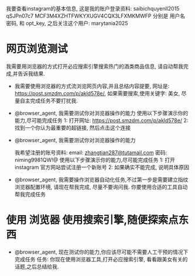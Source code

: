 我要查看instagram的基本信息,
这是我的账户登录资料: saibichquyenll2015 qSJPn07c7 MCF3M4XZHTFWKYXUGV4CQX3LFXMKMWFP 分别是 用户名 密码, 和 opt_key,
之后关注这个用户: marytania2025




# 网页浏览测试
我需要用浏览器的方式打开必应搜索引擎搜索热门的酒类商品信息, 请自动帮我完成,并告诉我结果.

- 我需要使用浏览器的方式流浏览网页内容,并且总结内容提要, 网址是: https://post.smzdm.com/p/akld578e/, 如果需要搜索,使用关键字: 美女, 尽量自主完成任务不要打扰我.

- @browser_agent, 我需要测试你对浏览器操作的能力
  使用以下步骤演示你的能力,尽可能完成任务
  1: 打开网址: https://post.smzdm.com/p/akld578e/
  2: 找到一个你认为最重要的超链接, 然后点击这个连接

- @browser_agent, 我需要测试你对浏览器操作的能力

  我希望注册的账号资料:
  email: zhangtian287@tutamail.com
  密码: niming9981QW!@
  使用以下步骤演示你的能力,尽可能完成任务
  1: 打开 instagram 官方网站尝试注册一个新账号
  2: 如果确实不能完成, 说明具体原因


- @browser_agent, 我需要操作浏览器自动化任务,不过第一步是需要建立指纹浏览器配置环境,
  请现在帮我完成, 尽量不要询问我.
  你要使用合适的工具自动帮我完成任务




# 使用 浏览器 使用搜索引擎,随便探索点东西
- @browser_agent, 现在测试你的能力,你应该尽可能不需要人工干预的情况下完成任务
  任务:
      你现在使用浏览器工具,打开必应搜索引擎, 看看跟美女有关的话题,之后总结给我.